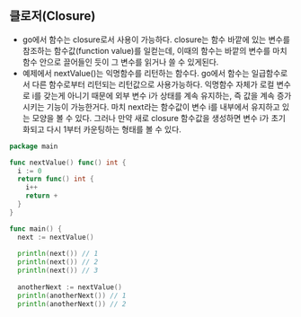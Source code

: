 ## 클로저(Closure)
- go에서 함수는 closure로서 사용이 가능하다. closure는 함수 바깥에 있는 변수를 참조하는 함수값(function value)를 일컫는데, 이때의 함수는 바깥의 변수를 마치 함수 안으로 끌어들인 듯이 그 변수를 읽거나 쓸 수 있게된다.
- 예제에서 nextValue()는 익명함수를 리턴하는 함수다. go에서 함수는 일급함수로서 다른 함수로부터 리턴되는 리턴값으로 사용가능하다. 익명함수 자체가 로컬 변수로 i를 갖는게 아니기 때문에 외부 변수 i가 상태를 계속 유지하는, 즉 값을 계속 증가시키는 기능이 가능한거다. 마치 next라는 함수값이 변수 i를 내부에서 유지하고 있는 모양을 볼 수 있다. 그러나 만약 새로 closure 함수값을 생성하면 변수 i가 초기화되고 다시 1부터 카운팅하는 형태를 볼 수 있다.
```go
package main

func nextValue() func() int {
  i := 0
  return func() int {
    i++
    return +
  }
}

func main() {
  next := nextValue()
  
  println(next()) // 1
  println(next()) // 2
  println(next()) // 3
  
  anotherNext := nextValue()
  println(anotherNext()) // 1
  println(anotherNext()) // 2
```
